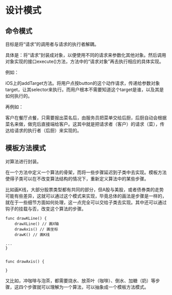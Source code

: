 # 设计模式

## 命令模式

目标是将“请求”的调用者与请求的执行者解耦。

具体是：将“请求”封装成对象，以便使用不同的请求来参数化其他对象。然后调用对象实现的接口execute()方法，方法中的“请求对象”再去执行相应的具体实现。

例如：

iOS上的addTarget方法。将用户点按button的这个动作请求，传递给参数对象target，让其selector来执行。而用户根本不需要知道这个target是谁，以及其是如何执行的。

再例如：

客户在餐厅点餐，只需要报出菜名后，由服务员把菜单交给后厨，后厨自动会根据菜名来做，做完后直接端给客户。这其中就是把请求者（客户）的请求（菜），传达给请求的执行者（后厨）来实现的。



## 模板方法模式

对算法进行封装。

在一个方法中定义一个算法的骨架，而将一些步骤延迟到子类中去实现。模板方法使得子类可以在不改变算法结构的情况下，重新定义算法中的某些步骤。

比如画K线，大部分股票类型都有共同的部分，但A股与美股，或者债券类的走势可能有些差异，这就可以通过这个模式来实现，毕竟总体的画法是步骤是一样的，就在于一些细节方面如何处理，这一点完全可以交给子类去实现。其中还可以通过钩子的挂载与否，改变这个算法的步骤。

```
func drawKLine() {
	drawXLine() // 画X轴
	drawAxis() // 画坐标
 	drawK() // 画K线

...
}


func drawAxis() {

}
```

又比如，冲咖啡与泡茶，都需要烧水、放茶叶（咖啡）、倒水、加糖（奶）等步骤，这四个步骤就可以理解为一个算法，可以抽象成一个模板方法模式。